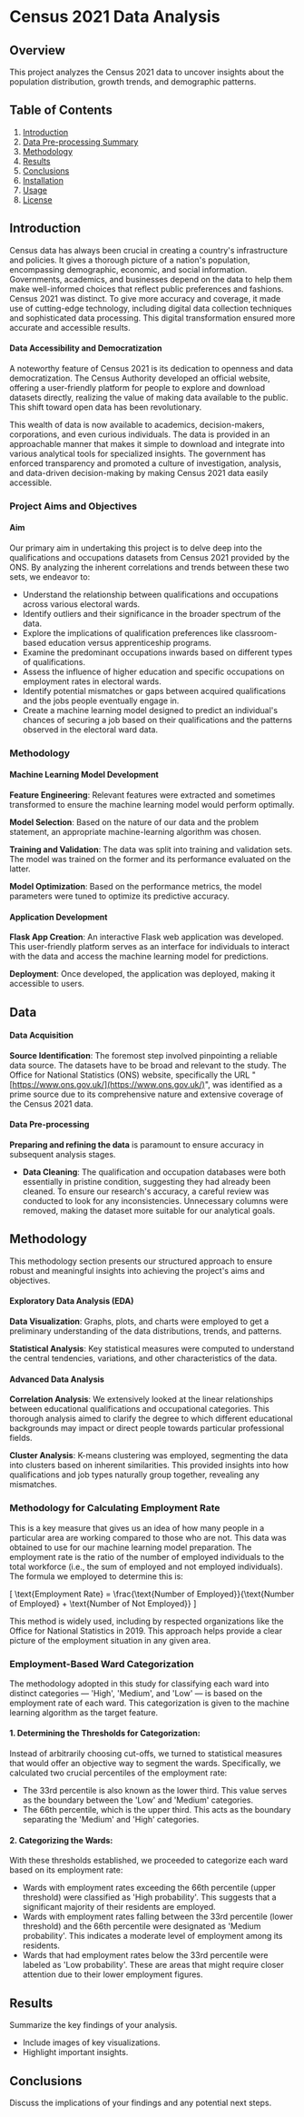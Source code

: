 # Census 2021 Data Analysis

## Overview
This project analyzes the Census 2021 data to uncover insights about the population distribution, growth trends, and demographic patterns.

## Table of Contents
1. [Introduction](#introduction)
2. [Data Pre-processing Summary](#DataPre-processingSummary)
3. [Methodology](#methodology)
5. [Results](#results)
6. [Conclusions](#conclusions)
7. [Installation](#installation)
8. [Usage](#usage)
9. [License](#license)

## Introduction
Census data has always been crucial in creating a country's infrastructure and policies. It gives a thorough picture of a nation's population, encompassing demographic, economic, and social information. Governments, academics, and businesses depend on the data to help them make well-informed choices that reflect public preferences and fashions. Census 2021 was distinct. To give more accuracy and coverage, it made use of cutting-edge technology, including digital data collection techniques and sophisticated data processing. This digital transformation ensured more accurate and accessible results.

#### Data Accessibility and Democratization
A noteworthy feature of Census 2021 is its dedication to openness and data democratization. The Census Authority developed an official website, offering a user-friendly platform for people to explore and download datasets directly, realizing the value of making data available to the public. This shift toward open data has been revolutionary.

This wealth of data is now available to academics, decision-makers, corporations, and even curious individuals. The data is provided in an approachable manner that makes it simple to download and integrate into various analytical tools for specialized insights. The government has enforced transparency and promoted a culture of investigation, analysis, and data-driven decision-making by making Census 2021 data easily accessible.

### Project Aims and Objectives

#### Aim
Our primary aim in undertaking this project is to delve deep into the qualifications and occupations datasets from Census 2021 provided by the ONS. By analyzing the inherent correlations and trends between these two sets, we endeavor to:

- Understand the relationship between qualifications and occupations across various electoral wards.
- Identify outliers and their significance in the broader spectrum of the data.
- Explore the implications of qualification preferences like classroom-based education versus apprenticeship programs.
- Examine the predominant occupations inwards based on different types of qualifications.
- Assess the influence of higher education and specific occupations on employment rates in electoral wards.
- Identify potential mismatches or gaps between acquired qualifications and the jobs people eventually engage in.
- Create a machine learning model designed to predict an individual's chances of securing a job based on their qualifications and the patterns observed in the electoral ward data.

### Methodology


#### Machine Learning Model Development
**Feature Engineering**: Relevant features were extracted and sometimes transformed to ensure the machine learning model would perform optimally.

**Model Selection**: Based on the nature of our data and the problem statement, an appropriate machine-learning algorithm was chosen.

**Training and Validation**: The data was split into training and validation sets. The model was trained on the former and its performance evaluated on the latter.

**Model Optimization**: Based on the performance metrics, the model parameters were tuned to optimize its predictive accuracy.

#### Application Development
**Flask App Creation**: An interactive Flask web application was developed. This user-friendly platform serves as an interface for individuals to interact with the data and access the machine learning model for predictions.

**Deployment**: Once developed, the application was deployed, making it accessible to users.


## Data
#### Data Acquisition
**Source Identification**: The foremost step involved pinpointing a reliable data source. The datasets have to be broad and relevant to the study. The Office for National Statistics (ONS) website, specifically the URL "[https://www.ons.gov.uk/](https://www.ons.gov.uk/)", was identified as a prime source due to its comprehensive nature and extensive coverage of the Census 2021 data.

#### Data Pre-processing
**Preparing and refining the data** is paramount to ensure accuracy in subsequent analysis stages.

- **Data Cleaning**: The qualification and occupation databases were both essentially in pristine condition, suggesting they had already been cleaned. To ensure our research's accuracy, a careful review was conducted to look for any inconsistencies. Unnecessary columns were removed, making the dataset more suitable for our analytical goals.

## Methodology

This methodology section presents our structured approach to ensure robust and meaningful insights into achieving the project's aims and objectives.

#### Exploratory Data Analysis (EDA)
**Data Visualization**: Graphs, plots, and charts were employed to get a preliminary understanding of the data distributions, trends, and patterns.

**Statistical Analysis**: Key statistical measures were computed to understand the central tendencies, variations, and other characteristics of the data.

#### Advanced Data Analysis
**Correlation Analysis**: We extensively looked at the linear relationships between educational qualifications and occupational categories. This thorough analysis aimed to clarify the degree to which different educational backgrounds may impact or direct people towards particular professional fields.

**Cluster Analysis**: K-means clustering was employed, segmenting the data into clusters based on inherent similarities. This provided insights into how qualifications and job types naturally group together, revealing any mismatches.

### Methodology for Calculating Employment Rate
This is a key measure that gives us an idea of how many people in a particular area are working compared to those who are not. This data was obtained to use for our machine learning model preparation. The employment rate is the ratio of the number of employed individuals to the total workforce (i.e., the sum of employed and not employed individuals). The formula we employed to determine this is:

\[ \text{Employment Rate} = \frac{\text{Number of Employed}}{\text{Number of Employed} + \text{Number of Not Employed}} \]

This method is widely used, including by respected organizations like the Office for National Statistics in 2019. This approach helps provide a clear picture of the employment situation in any given area.

### Employment-Based Ward Categorization
The methodology adopted in this study for classifying each ward into distinct categories — 'High', 'Medium', and 'Low' — is based on the employment rate of each ward. This categorization is given to the machine learning algorithm as the target feature.

#### 1. Determining the Thresholds for Categorization:
Instead of arbitrarily choosing cut-offs, we turned to statistical measures that would offer an objective way to segment the wards. Specifically, we calculated two crucial percentiles of the employment rate:
- The 33rd percentile is also known as the lower third. This value serves as the boundary between the 'Low' and 'Medium' categories.
- The 66th percentile, which is the upper third. This acts as the boundary separating the 'Medium' and 'High' categories.

#### 2. Categorizing the Wards:
With these thresholds established, we proceeded to categorize each ward based on its employment rate:
- Wards with employment rates exceeding the 66th percentile (upper threshold) were classified as 'High probability'. This suggests that a significant majority of their residents are employed.
- Wards with employment rates falling between the 33rd percentile (lower threshold) and the 66th percentile were designated as 'Medium probability'. This indicates a moderate level of employment among its residents.
- Wards that had employment rates below the 33rd percentile were labeled as 'Low probability'. These are areas that might require closer attention due to their lower employment figures.

## Results
Summarize the key findings of your analysis.
- Include images of key visualizations.
- Highlight important insights.

## Conclusions
Discuss the implications of your findings and any potential next steps.


